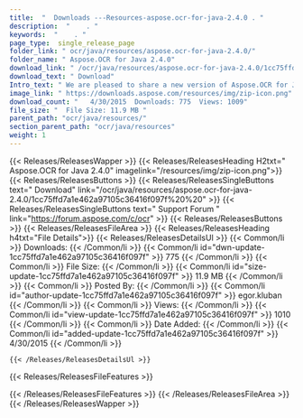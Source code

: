 ```yaml
---
title:  "  Downloads ---Resources-aspose.ocr-for-java-2.4.0 . " 
description:  "    . " 
keywords:  "    . " 
page_type:  single_release_page
folder_link: " ocr/java/resources/aspose.ocr-for-java-2.4.0/"
folder_name: " Aspose.OCR for Java 2.4.0"
download_link: " /ocr/java/resources/aspose.ocr-for-java-2.4.0/1cc75ffd7a1e462a97105c36416f097f"
download_text: " Download"
Intro_text: " We are pleased to share a new version of Aspose.OCR for Java with following impr..."
image_link: " https://downloads.aspose.com/resources/img/zip-icon.png"
download_count: "   4/30/2015  Downloads: 775  Views: 1009"
file_size: "  File Size: 11.9 MB "
parent_path: "ocr/java/resources/"
section_parent_path: "ocr/java/resources"
weight: 1 
---
```


{{< Releases/ReleasesWapper >}}
  {{< Releases/ReleasesHeading H2txt=" Aspose.OCR for Java 2.4.0" imagelink="/resources/img/zip-icon.png">}}
  {{< Releases/ReleasesButtons >}}
    {{< Releases/ReleasesSingleButtons text=" Download" link="/ocr/java/resources/aspose.ocr-for-java-2.4.0/1cc75ffd7a1e462a97105c36416f097f%20%20" >}}
    {{< Releases/ReleasesSingleButtons text=" Support Forum " link="https://forum.aspose.com/c/ocr" >}}
  {{< Releases/ReleasesButtons >}}
  {{< Releases/ReleasesFileArea >}}
    {{< Releases/ReleasesHeading h4txt="File Details">}}
    {{< Releases/ReleasesDetailsUl >}}
            {{< Common/li  >}} Downloads: {{< /Common/li >}} 
      {{< Common/li id="dwn-update-1cc75ffd7a1e462a97105c36416f097f" >}} 775 {{< /Common/li >}} 
      {{< Common/li  >}} File Size: {{< /Common/li >}} 
      {{< Common/li id="size-update-1cc75ffd7a1e462a97105c36416f097f" >}} 11.9 MB {{< /Common/li >}} 
      {{< Common/li  >}} Posted By: {{< /Common/li >}} 
      {{< Common/li id="author-update-1cc75ffd7a1e462a97105c36416f097f" >}} egor.kluban {{< /Common/li >}} 
      {{< Common/li  >}} Views: {{< /Common/li >}} 
      {{< Common/li id="view-update-1cc75ffd7a1e462a97105c36416f097f" >}} 1010 {{< /Common/li >}} 
      {{< Common/li  >}} Date Added: {{< /Common/li >}} 
      {{< Common/li id="added-update-1cc75ffd7a1e462a97105c36416f097f" >}} 4/30/2015 {{< /Common/li >}} 

    {{< /Releases/ReleasesDetailsUl >}}

  {{< Releases/ReleasesFileFeatures >}}
      
  {{< /Releases/ReleasesFileFeatures >}}
 {{< /Releases/ReleasesFileArea >}}
{{< /Releases/ReleasesWapper >}}


